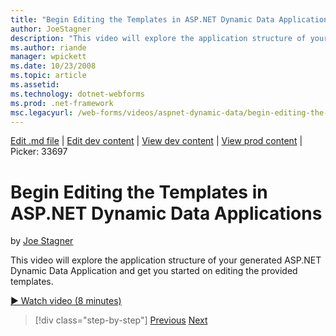 ```yaml
---
title: "Begin Editing the Templates in ASP.NET Dynamic Data Applications | Microsoft Docs"
author: JoeStagner
description: "This video will explore the application structure of your generated ASP.NET Dynamic Data Application and get you started on editing the provided templates."
ms.author: riande
manager: wpickett
ms.date: 10/23/2008
ms.topic: article
ms.assetid: 
ms.technology: dotnet-webforms
ms.prod: .net-framework
msc.legacyurl: /web-forms/videos/aspnet-dynamic-data/begin-editing-the-templates-in-aspnet-dynamic-data-applications
---
```

[Edit .md file](C:\Projects\msc\dev\Msc.Www\Web.ASP\App_Data\github\web-forms\videos\aspnet-dynamic-data\begin-editing-the-templates-in-aspnet-dynamic-data-applications.md) | [Edit dev content](http://www.aspdev.net/umbraco#/content/content/edit/26674) | [View dev content](http://docs.aspdev.net/tutorials/web-forms/videos/aspnet-dynamic-data/begin-editing-the-templates-in-aspnet-dynamic-data-applications.html) | [View prod content](http://www.asp.net/web-forms/videos/aspnet-dynamic-data/begin-editing-the-templates-in-aspnet-dynamic-data-applications) | Picker: 33697

Begin Editing the Templates in ASP.NET Dynamic Data Applications
====================
by [Joe Stagner](https://github.com/JoeStagner)

This video will explore the application structure of your generated ASP.NET Dynamic Data Application and get you started on editing the provided templates.

[&#9654; Watch video (8 minutes)](https://channel9.msdn.com/Blogs/ASP-NET-Site-Videos/begin-editing-the-templates-in-aspnet-dynamic-data-applications)

>[!div class="step-by-step"] [Previous](getting-started-with-dynamic-data.md) [Next](begin-modifying-dynamic-data-applications-with-url-routing.md)